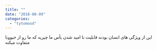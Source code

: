 ```yaml
---
title: ""
date: "2018-08-09"
categories: 
  - "tytomood"
---
```


این از ویژگی های انسان بودنه قابلیت نا امید شدن یأس ما چیزیه که ما رو از حیوونا متفاوت میکنه
